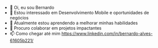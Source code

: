 - 👋 Oi, eu sou Bernardo
- 👀 Estou interessado em Desenvolvimento Mobile e oportunidades de negócios
- 🌱 Atualmente estou aprendendo a melhorar minhas habilidades
- 💞️ Procuro colaborar em projetos impactantes
- 📫 Como chegar até mim https://www.linkedin.com/in/bernardo-alves-61605b221/
